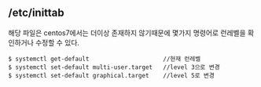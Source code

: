 ## /etc/inittab
해당 파일은 centos7에서는 더이상 존재하지 않기때문에 몇가지 명령어로 런레벨을 확인하거나 수정할 수 있다.
```
$ systemctl get-default						//현재 런레벨
$ systemctl set-default multi-user.target	//level 3으로 변경
$ systemctl set-default graphical.target	//level 5로 변경
```